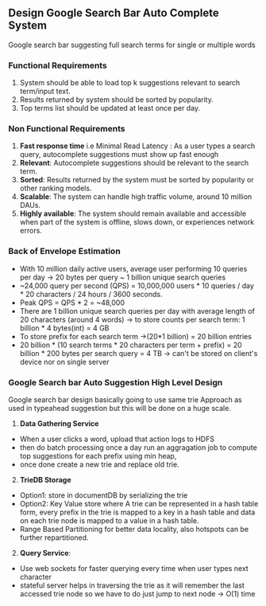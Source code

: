 ## Design Google Search Bar Auto Complete System
Google search bar suggesting full search terms for single or multiple words

### Functional Requirements
1. System should be able to load top k suggestions relevant to search term/input text.
2. Results returned by system should be sorted by popularity.
3. Top terms list should be updated at least once per day.

### Non Functional Requirements
1. **Fast response time** i.e Minimal Read Latency : As a user types a search query, autocomplete suggestions must show up fast enough
2. **Relevant**: Autocomplete suggestions should be relevant to the search term.
3. **Sorted**: Results returned by the system must be sorted by popularity or other ranking models.
4. **Scalable**: The system can handle high traffic volume, around 10 million DAUs.
5. **Highly available**: The system should remain available and accessible when part of the system is offline, slows down, or experiences network errors.

### Back of Envelope Estimation
- With 10 million daily active users, average user performing 10 queries per day -> 20 bytes per query ~ 1 billion unique search queries
- ~24,000 query per second (QPS) = 10,000,000 users * 10 queries / day * 20 characters / 24 hours / 3600 seconds.
- Peak QPS = QPS * 2 = ~48,000
- There are 1 billion unique search queries per day with average length of 20 characters (around 4 words) -> to store counts per search term: 1 billion * 4 bytes(int) = 4 GB
- To store prefix for each search term ->(20*1 billion) = 20 billion entries 
- 20 billion * (10 search terms * 20 characters per term + prefix) = 20 billion * 200 bytes per search query = 4 TB -> can't be stored on client's device nor on single server

### Google Search bar Auto Suggestion High Level Design 
Google search bar design basically going to use same trie Approach as used in typeahead suggestion but this will be done on a huge scale.

1. **Data Gathering Service**
- When a user clicks a word, upload that action logs to HDFS 
- then do batch processing once a day run an aggragation job to compute top suggestions for each prefix using min heap,
- once done create a new trie and replace old trie.

2. **TrieDB Storage**
- Option1: store in documentDB by serializing the trie
- Option2: Key Value store where A trie can be represented in a hash table form, every prefix in the trie is mapped to a key in a hash table and data on each trie node is mapped to a value in a hash table.
- Range Based Partitioning for better data locality, also hotspots can be further repartitioned.

2. **Query Service**: 
- Use web sockets for faster querying every time when user types next character
- stateful server helps in traversing the trie as it will remember the last accessed trie node so we have to do just jump to next node -> O(1) time